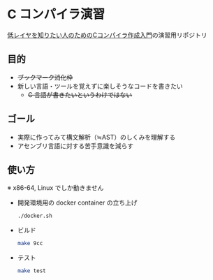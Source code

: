 # C コンパイラ演習

[低レイヤを知りたい人のためのCコンパイラ作成入門](https://www.sigbus.info/compilerbook)の演習用リポジトリ

## 目的

- ~~ブックマーク消化枠~~
- 新しい言語・ツールを覚えずに楽しそうなコードを書きたい
  - ~~C 言語が書きたいというわけではない~~

## ゴール

- 実際に作ってみて構文解析（≒AST）のしくみを理解する
- アセンブリ言語に対する苦手意識を減らす

## 使い方

※ x86-64, Linux でしか動きません

- 開発環境用の docker container の立ち上げ
  ```bash
  ./docker.sh
  ```

- ビルド
  ```bash
  make 9cc
  ```

- テスト
  ```bash
  make test
  ```
